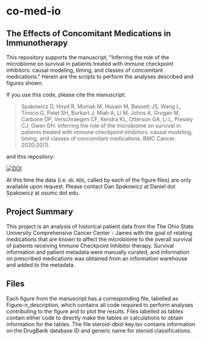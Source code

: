 # co-med-io
## The Effects of Concomitant Medications in Immunotherapy 

This repository supports the manuscript, "Inferring the role of the microbiome on survival in patients treated with immune checkpoint inhibitors: causal modeling, timing, and classes of concomitant medications." Herein are the scripts to perform the analyses described and figures shown.

If you use this code, please cite the manuscript:

> Spakowicz D, Hoyd R, Muniak M, Husain M, Bassett JS, Wang L, Tinoco G, Patel SH, Burkart J, Miah A, Li M, Johns A, Grogan M, Carbone DP, Verschraegen CF, Kendra KL, Otterson GA, Li L, Presley CJ, Owen DH. Inferring the role of the microbiome on survival in patients treated with immune checkpoint inhibitors: causal modeling, timing, and classes of concomitant medications. BMC Cancer. 2020;20(1).

and this repository:

[![DOI](https://zenodo.org/badge/190640249.svg)](https://zenodo.org/badge/latestdoi/190640249)

At this time the data (i.e. `db.RDS`, called by each of the figure files) are only available upon request. Please contact Dan Spakowicz at Daniel dot Spakowicz at osumc dot edu.

## Project Summary

This project is an analysis of historical patient data from the The Ohio State University Comprehensive Cancer Center - James with the goal of relating medications that are known to affect the microbiome to the overall survival of patients receiving Immune Checkpoint Inhibitor therapy. Survival information and patient metadata were manually curated, and information on prescribed medications was obtained from an information warehouse and added to the metadata. 

## Files

Each figure from the manuscript has a corresponding file, labelled as Figure-n_description, which contains all code required to perform analyses contributing to the figure and to plot the results.
Files labelled as tables contain either code to directly make the tables or calculations to obtain information for the tables.
The file steroid-dbid-key.tsv contains information on the DrugBank database ID and generic name for steroid classifications. 
